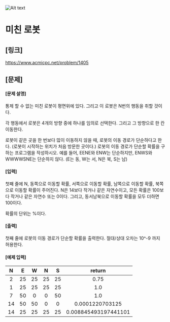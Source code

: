![Alt text](https://d2gd6pc034wcta.cloudfront.net/images/logo@2x.png)

# 미친 로봇

## [링크]
https://www.acmicpc.net/problem/1405

## [문제]
#### [문제 설명]
통제 할 수 없는 미친 로봇이 평면위에 있다. 그리고 이 로봇은 N번의 행동을 취할 것이다.

각 행동에서 로봇은 4개의 방향 중에 하나를 임의로 선택한다. 그리고 그 방향으로 한 칸 이동한다.

로봇이 같은 곳을 한 번보다 많이 이동하지 않을 때, 로봇의 이동 경로가 단순하다고 한다. (로봇이 시작하는 위치가 처음 방문한 곳이다.) 로봇의 이동 경로가 단순할 확률을 구하는 프로그램을 작성하시오. 예를 들어, EENE와 ENW는 단순하지만, ENWS와 WWWWSNE는 단순하지 않다. (E는 동, W는 서, N은 북, S는 남)

#### [입력]
첫째 줄에 N, 동쪽으로 이동할 확률, 서쪽으로 이동할 확률, 남쪽으로 이동할 확률, 북쪽으로 이동할 확률이 주어진다. N은 14보다 작거나 같은 자연수이고,  모든 확률은 100보다 작거나 같은 자연수 또는 0이다. 그리고, 동서남북으로 이동할 확률을 모두 더하면 100이다.

확률의 단위는 %이다.

#### [출력]
첫째 줄에 로봇의 이동 경로가 단순할 확률을 출력한다. 절대/상대 오차는 10^-9 까지 허용한다.

#### [예제 입력]
|N|E|W|N|S|return|
|:---:|:---:|:---:|:---:|:---:|:---:|
|2|25|25|25|25|0.75|
|1|25|25|25|25|1.0|
|7|50|0|0|50|1.0|
|14|50|50|0|0|0.0001220703125|
|14|25|25|25|25|0.008845493197441101|